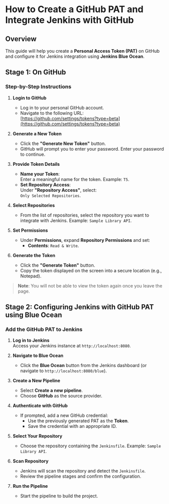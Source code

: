 # How to Create a GitHub PAT and Integrate Jenkins with GitHub

## Overview
This guide will help you create a **Personal Access Token (PAT)** on GitHub and configure it for Jenkins integration using **Jenkins Blue Ocean**.

## Stage 1: On GitHub

### Step-by-Step Instructions

1. **Login to GitHub**  
   - Log in to your personal GitHub account.  
   - Navigate to the following URL:  
     [https://github.com/settings/tokens?type=beta](https://github.com/settings/tokens?type=beta)

2. **Generate a New Token**  
   - Click the **"Generate New Token"** button.  
   - GitHub will prompt you to enter your password. Enter your password to continue.

3. **Provide Token Details**  
   - **Name your Token**:  
     Enter a meaningful name for the token. Example: `T5`.  
   - **Set Repository Access**:  
     Under **"Repository Access"**, select:  
     `Only Selected Repositories`.  

4. **Select Repositories**  
   - From the list of repositories, select the repository you want to integrate with Jenkins. Example: `Sample Library API`.

5. **Set Permissions**  
   - Under **Permissions**, expand **Repository Permissions** and set:  
     - **Contents**: `Read & Write`.

6. **Generate the Token**  
   - Click the **"Generate Token"** button.  
   - Copy the token displayed on the screen into a secure location (e.g., Notepad).

> **Note**: You will not be able to view the token again once you leave the page.


## Stage 2: Configuring Jenkins with GitHub PAT using Blue Ocean

### Add the GitHub PAT to Jenkins

1. **Log in to Jenkins**  
   Access your Jenkins instance at `http://localhost:8080`.

2. **Navigate to Blue Ocean**  
   - Click the **Blue Ocean** button from the Jenkins dashboard (or navigate to `http://localhost:8080/blue`).

3. **Create a New Pipeline**  
   - Select **Create a new pipeline**.  
   - Choose **GitHub** as the source provider.

4. **Authenticate with GitHub**  
   - If prompted, add a new GitHub credential:
     - Use the previously generated PAT as the **Token**.  
     - Save the credential with an appropriate ID.

5. **Select Your Repository**  
   - Choose the repository containing the `Jenkinsfile`. Example: `Sample Library API`.

6. **Scan Repository**  
   - Jenkins will scan the repository and detect the `Jenkinsfile`.  
   - Review the pipeline stages and confirm the configuration.

7. **Run the Pipeline**  
   - Start the pipeline to build the project.
